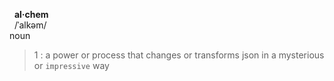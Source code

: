 &nbsp;&nbsp;**al·chem**<br/>
&nbsp;&nbsp;/ˈalkəm/<br/>
noun
> 1 : a power or process that changes or transforms json in a mysterious or `impressive` way